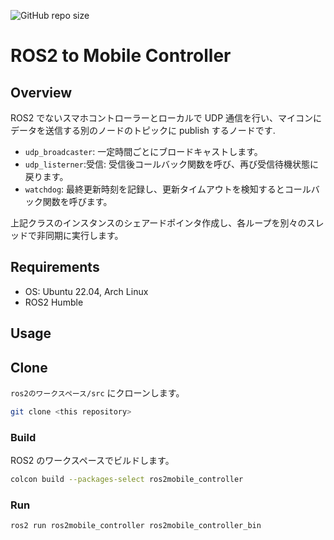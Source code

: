 ![GitHub repo size](https://img.shields.io/github/repo-size/OJII3/ros2mobile_controller)

# ROS2 to Mobile Controller

## Overview

ROS2 でないスマホコントローラーとローカルで UDP 通信を行い、マイコンにデータを送信する別のノードのトピックに publish するノードです.

- `udp_broadcaster`: 一定時間ごとにブロードキャストします。
- `udp_listerner`:受信: 受信後コールバック関数を呼び、再び受信待機状態に戻ります。
- `watchdog`: 最終更新時刻を記録し、更新タイムアウトを検知するとコールバック関数を呼びます。

上記クラスのインスタンスのシェアードポインタ作成し、各ループを別々のスレッドで非同期に実行します。

## Requirements

- OS: Ubuntu 22.04, Arch Linux
- ROS2 Humble

## Usage

## Clone

`ros2のワークスペース/src` にクローンします。

```bash
git clone <this repository>
```

### Build

ROS2 のワークスペースでビルドします。

```bash
colcon build --packages-select ros2mobile_controller
```

### Run

```bash
ros2 run ros2mobile_controller ros2mobile_controller_bin
```
